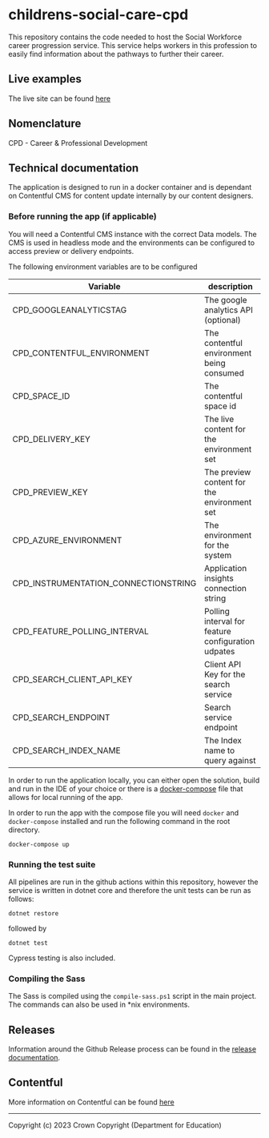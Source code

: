 # childrens-social-care-cpd
 
This repository contains the code needed to host the Social Workforce career progression service. This service helps workers in this profession to easily find information about the pathways to further their career.

## Live examples

The live site can be found [here](https://www.support-for-social-workers.education.gov.uk)

## Nomenclature

CPD - Career & Professional Development

## Technical documentation

The application is designed to run in a docker container and is dependant on Contentful CMS for content update internally by our content designers.

### Before running the app (if applicable)

You will need a Contentful CMS instance with the correct Data models. The CMS is used in headless mode and the environments can be configured to access preview or delivery endpoints.

The following environment variables are to be configured

| Variable                             | description                                        |
| ------------------------------------ | -------------------------------------------------- |
| CPD_GOOGLEANALYTICSTAG               | The google analytics API (optional)                |
| CPD_CONTENTFUL_ENVIRONMENT           | The contentful environment being consumed          |
| CPD_SPACE_ID                         | The contentful space id                            |
| CPD_DELIVERY_KEY                     | The live content for the environment set           |
| CPD_PREVIEW_KEY                      | The preview content for the environment set        |
| CPD_AZURE_ENVIRONMENT                | The environment for the system                     |
| CPD_INSTRUMENTATION_CONNECTIONSTRING | Application insights connection string             |
| CPD_FEATURE_POLLING_INTERVAL         | Polling interval for feature configuration udpates |
| CPD_SEARCH_CLIENT_API_KEY            | Client API Key for the search service              |
| CPD_SEARCH_ENDPOINT                  | Search service endpoint                            |
| CPD_SEARCH_INDEX_NAME                | The Index name to query against                    |

In order to run the application locally, you can either open the solution, build and run in the IDE of your choice or there is a [docker-compose](~/docker-compose.yml) file that allows for local running of the app.

In order to run the app with the compose file you will need `docker` and `docker-compose` installed and run the following command in the root directory.

`docker-compose up`

### Running the test suite

All pipelines are run in the github actions within this repository, however the service is written in dotnet core and therefore the unit tests can be run as follows:

`dotnet restore`

followed by

`dotnet test`

Cypress testing is also included.

### Compiling the Sass

The Sass is compiled using the `compile-sass.ps1` script in the main project. The commands can also be used in \*nix environments.

## Releases

Information around the Github Release process can be found in the [release documentation](./docs/RELEASE.md).

## Contentful

More information on Contentful can be found [here](https://www.contentful.com/)

---

Copyright (c) 2023 Crown Copyright (Department for Education)
